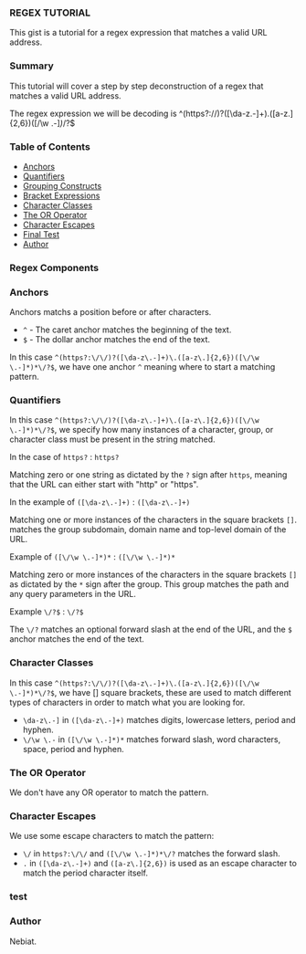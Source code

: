 ### REGEX TUTORIAL

This gist is a tutorial for a regex expression that matches a valid URL address.

### Summary
This tutorial will cover a step by step deconstruction of a regex that matches a valid URL address.

The regex expression we will be decoding is  ^(https?:\/\/)?([\da-z\.-]+)\.([a-z\.]{2,6})([\/\w \.-]*)*\/?$

### Table of Contents

- [Anchors](#anchors)
- [Quantifiers](#quantifiers)
- [Grouping Constructs](#grouping-constructs)
- [Bracket Expressions](#bracket-expressions)
- [Character Classes](#character-classes)
- [The OR Operator](#the-or-operator)
- [Character Escapes](#character-escapes)
- [Final Test](#final-test)
- [Author](#author)

### Regex Components

### Anchors
Anchors matchs a position before or after characters.

- `^` - The caret anchor matches the beginning of the text. 
- `$` - The dollar anchor matches the end of the text.

In this case `^(https?:\/\/)?([\da-z\.-]+)\.([a-z\.]{2,6})([\/\w \.-]*)*\/?$`, we have one anchor `^`  meaning where to start a matching pattern.

### Quantifiers
In this case `^(https?:\/\/)?([\da-z\.-]+)\.([a-z\.]{2,6})([\/\w \.-]*)*\/?$`, we specify how many instances of a character, group, or character class must be present in the string matched.

In the case of `https?` : `https?` 

Matching zero or one string as dictated by the `?` sign after `https`, meaning that the URL can either start with "http" or "https".

In the example of `([\da-z\.-]+)` : `([\da-z\.-]+)` 

Matching one or more instances of the characters in the square brackets `[]`.  matches the group subdomain, domain name and top-level domain of the URL.

Example of `([\/\w \.-]*)*` : `([\/\w \.-]*)*` 

 Matching zero or more instances of the characters in the square brackets `[]` as dictated by the `*` sign after the group. This group matches the path and any query parameters in the URL.

Example `\/?$` : `\/?$`

The `\/?` matches an optional forward slash at the end of the URL, and the `$` anchor matches the end of the text.

### Character Classes
In this case `^(https?:\/\/)?([\da-z\.-]+)\.([a-z\.]{2,6})([\/\w \.-]*)*\/?$`, we have [] square brackets, these are used to match different types of characters in order to match what you are looking for.

- `\da-z\.-]` in `([\da-z\.-]+)` matches digits, lowercase letters, period and hyphen.
- `\/\w \.-` in `([\/\w \.-]*)*` matches forward slash, word characters, space, period and hyphen.

### The OR Operator

We don't have any OR operator to match the pattern.


### Character Escapes
We use some escape characters to match the pattern:

- `\/` in `https?:\/\/` and `([\/\w \.-]*)*\/?` matches the forward slash.
- `.` in `([\da-z\.-]+)` and `([a-z\.]{2,6})` is used as an escape character to match the period character itself.

### test


### Author
 Nebiat. 